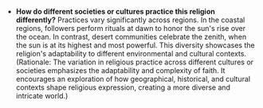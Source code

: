 - **How do different societies or cultures practice this religion differently?** Practices vary significantly across regions. In the coastal regions, followers perform rituals at dawn to honor the sun's rise over the ocean. In contrast, desert communities celebrate the zenith, when the sun is at its highest and most powerful. This diversity showcases the religion's adaptability to different environmental and cultural contexts. (Rationale: The variation in religious practice across different cultures or societies emphasizes the adaptability and complexity of faith. It encourages an exploration of how geographical, historical, and cultural contexts shape religious expression, creating a more diverse and intricate world.)